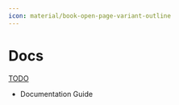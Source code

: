 ```yaml
---
icon: material/book-open-page-variant-outline
---
```


# Docs

[TODO](https://github.com/input-output-hk/catalyst-ci/issues/81)

* Documentation Guide
